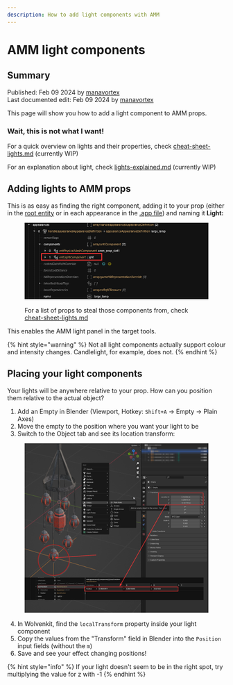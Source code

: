 ```yaml
---
description: How to add light components with AMM
---
```


# AMM light components

## Summary

Published: Feb 09 2024 by [manavortex](https://app.gitbook.com/u/NfZBoxGegfUqB33J9HXuCs6PVaC3 "mention")\
Last documented edit: Feb 09 2024 by [manavortex](https://app.gitbook.com/u/NfZBoxGegfUqB33J9HXuCs6PVaC3 "mention")

This page will show you how to add a light component to AMM props.

### Wait, this is not what I want!

For a quick overview on lights and their properties, check [cheat-sheet-lights.md](../../../references-lists-and-overviews/cheat-sheet-lights.md "mention") (currently WIP)

For an explanation about light, check [lights-explained.md](../../../files-and-what-they-do/lights-explained.md "mention") (currently WIP)

## Adding lights to AMM props

This is as easy as finding the right component, adding it to your prop (either in the [root entity](../../../files-and-what-they-do/entity-.ent-files/#root-entity) or in each appearance in the [.app file](../../../files-and-what-they-do/appearance-.app-files.md#appearances)) and naming it **Light:**

<figure><img src="../../../../.gitbook/assets/amm_adding_lights.png" alt=""><figcaption><p>For a list of props to steal those components from, check <a data-mention href="../../../references-lists-and-overviews/cheat-sheet-lights.md">cheat-sheet-lights.md</a></p></figcaption></figure>

This enables the AMM light panel in the target tools.

{% hint style="warning" %}
Not all light components actually support colour and intensity changes. Candlelight, for example, does not.
{% endhint %}

## Placing your light components

Your lights will be anywhere relative to your prop. How can you position them relative to the actual object?

1. Add an Empty in Blender (Viewport, Hotkey: `Shift+A` -> Empty -> Plain Axes)
2. Move the empty to the position where you want your light to be
3. Switch to the Object tab and see its location transform:

<figure><img src="../../../../.gitbook/assets/blender_placing_light_components.png" alt=""><figcaption></figcaption></figure>

4. In Wolvenkit, find the `localTransform` property inside your light component
5. Copy the values from the "Transform" field in Blender into the `Position` input fields (without the `m`)
6. Save and see your effect changing positions!

{% hint style="info" %}
If your light doesn't seem to be in the right spot, try multiplying the value for z with -1
{% endhint %}
